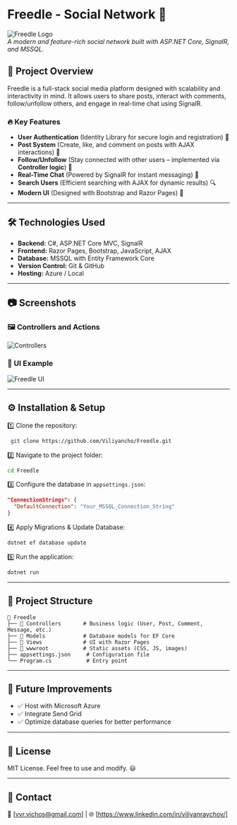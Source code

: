 # Freedle - Social Network 🚀

![Freedle Logo](https://your-logo-url.com)  
*A modern and feature-rich social network built with ASP.NET Core, SignalR, and MSSQL.*

## 📌 Project Overview
Freedle is a full-stack social media platform designed with scalability and interactivity in mind. It allows users to share posts, interact with comments, follow/unfollow others, and engage in real-time chat using SignalR.

### 🔥 Key Features
- **User Authentication** (Identity Library for secure login and registration) 🔐
- **Post System** (Create, like, and comment on posts with AJAX interactions) 📝
- **Follow/Unfollow** (Stay connected with other users – implemented via **Controller logic**) 🔄
- **Real-Time Chat** (Powered by SignalR for instant messaging) 💬
- **Search Users** (Efficient searching with AJAX for dynamic results) 🔍
- **Modern UI** (Designed with Bootstrap and Razor Pages) 🎨

---

## 🛠️ Technologies Used

- **Backend:** C#, ASP.NET Core MVC, SignalR
- **Frontend:** Razor Pages, Bootstrap, JavaScript, AJAX
- **Database:** MSSQL with Entity Framework Core
- **Version Control:** Git & GitHub
- **Hosting:** Azure / Local

---

## 📷 Screenshots
### 🖼️ Controllers and Actions
![Controllers](./Controllers-Actions.png)

### 🎨 UI Example
![Freedle UI](https://your-ui-image-url.com)

---

## ⚙️ Installation & Setup

1️⃣ Clone the repository:
```sh
 git clone https://github.com/Viliyancho/Freedle.git
```

2️⃣ Navigate to the project folder:
```sh
cd Freedle
```

3️⃣ Configure the database in `appsettings.json`:
```json
"ConnectionStrings": {
  "DefaultConnection": "Your_MSSQL_Connection_String"
}
```

4️⃣ Apply Migrations & Update Database:
```sh
dotnet ef database update
```

5️⃣ Run the application:
```sh
dotnet run
```

---

## 📌 Project Structure
```plaintext
📂 Freedle
├── 📂 Controllers       # Business logic (User, Post, Comment, Message, etc.)
├── 📂 Models            # Database models for EF Core
├── 📂 Views             # UI with Razor Pages
├── 📂 wwwroot           # Static assets (CSS, JS, images)
├── appsettings.json     # Configuration file
└── Program.cs           # Entry point
```

---

## 🚀 Future Improvements
- ✅ Host with Microsoft Azure
- ✅ Integrate Send Grid
- ✅ Optimize database queries for better performance

---

## 📜 License
MIT License. Feel free to use and modify. 😃

---

## 📩 Contact
📧 [vvr.vichos@gmail.com] | 🌐 [https://www.linkedin.com/in/viliyanraychov/]
